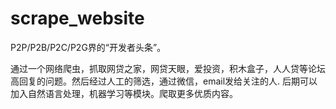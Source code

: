 scrape_website
==============

P2P/P2B/P2C/P2G界的“开发者头条”。

通过一个网络爬虫，抓取网贷之家，网贷天眼，爱投资，积木盒子，人人贷等论坛高回复的问题。然后经过人工的筛选，通过微信，email发给关注的人.
后期可以加入自然语言处理，机器学习等模块。爬取更多优质内容。
